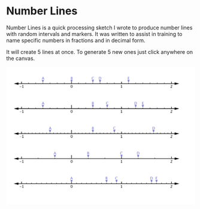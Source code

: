 Number Lines
============

Number Lines is a quick processing sketch I wrote to produce number lines with random intervals and markers.
It was written to assist in training to name specific numbers in fractions and in decimal form.

It will create 5 lines at once. To generate 5 new ones just click anywhere on the canvas.

![NumberLines](NumberLines.png)